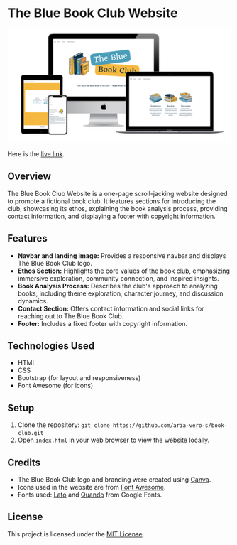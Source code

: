 # The Blue Book Club Website

![Mockup](mockup.png)

Here is the [live link](https://aria-vero-s.github.io/book-club/).
## Overview
The Blue Book Club Website is a one-page scroll-jacking website designed to promote a fictional book club. It features sections for introducing the club, showcasing its ethos, explaining the book analysis process, providing contact information, and displaying a footer with copyright information.

## Features
- **Navbar and landing image:** Provides a responsive navbar and displays The Blue Book Club logo.
- **Ethos Section:** Highlights the core values of the book club, emphasizing immersive exploration, community connection, and inspired insights.
- **Book Analysis Process:** Describes the club's approach to analyzing books, including theme exploration, character journey, and discussion dynamics.
- **Contact Section:** Offers contact information and social links for reaching out to The Blue Book Club.
- **Footer:** Includes a fixed footer with copyright information.

## Technologies Used
- HTML
- CSS
- Bootstrap (for layout and responsiveness)
- Font Awesome (for icons)

## Setup
1. Clone the repository: `git clone https://github.com/aria-vero-s/book-club.git`
2. Open `index.html` in your web browser to view the website locally.

## Credits
- The Blue Book Club logo and branding were created using [Canva](https://www.canva.com/).
- Icons used in the website are from [Font Awesome](https://fontawesome.com/).
- Fonts used: [Lato](https://fonts.google.com/specimen/Lato) and [Quando](https://fonts.google.com/specimen/Quando) from Google Fonts.

## License
This project is licensed under the [MIT License](LICENSE).
